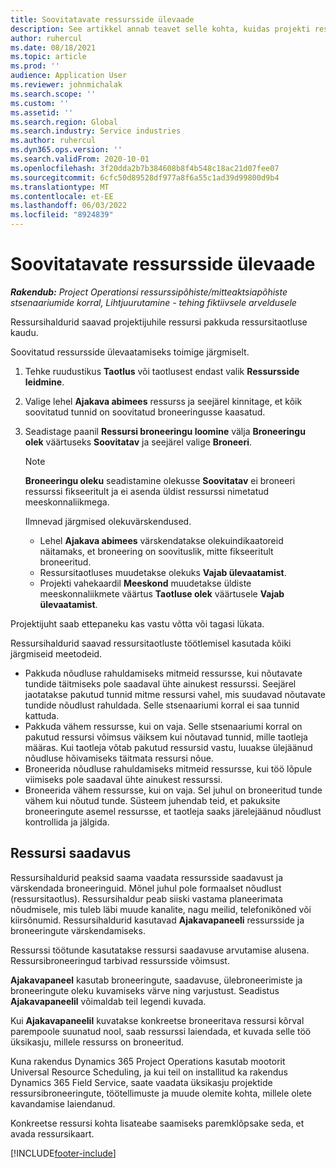 ```yaml
---
title: Soovitatavate ressursside ülevaade
description: See artikkel annab teavet selle kohta, kuidas projekti ressursse pakkuda.
author: ruhercul
ms.date: 08/18/2021
ms.topic: article
ms.prod: ''
audience: Application User
ms.reviewer: johnmichalak
ms.search.scope: ''
ms.custom: ''
ms.assetid: ''
ms.search.region: Global
ms.search.industry: Service industries
ms.author: ruhercul
ms.dyn365.ops.version: ''
ms.search.validFrom: 2020-10-01
ms.openlocfilehash: 3f20dda2b7b384608b8f4b548c18ac21d07fee07
ms.sourcegitcommit: 6cfc50d89528df977a8f6a55c1ad39d99800d9b4
ms.translationtype: MT
ms.contentlocale: et-EE
ms.lasthandoff: 06/03/2022
ms.locfileid: "8924839"
---
```

# <a name="review-proposed-resources"></a>Soovitatavate ressursside ülevaade

_**Rakendub:** Project Operationsi ressurssipõhiste/mitteaktsiapõhiste stsenaariumide korral,  Lihtjuurutamine - tehing fiktiivsele arveldusele_

Ressursihaldurid saavad projektijuhile ressursi pakkuda ressursitaotluse kaudu.

Soovitatud ressursside ülevaatamiseks toimige järgmiselt.

1. Tehke ruudustikus **Taotlus** või taotlusest endast valik **Ressursside leidmine**.
2. Valige lehel **Ajakava abimees** ressurss ja seejärel kinnitage, et kõik soovitatud tunnid on soovitatud broneeringusse kaasatud.
3. Seadistage paanil **Ressursi broneeringu loomine** välja **Broneeringu olek** väärtuseks **Soovitatav** ja seejärel valige **Broneeri**.

    > [!NOTE]
    > **Broneeringu oleku** seadistamine olekusse **Soovitatav** ei broneeri ressurssi fikseeritult ja ei asenda üldist ressurssi nimetatud meeskonnaliikmega.

    Ilmnevad järgmised olekuvärskendused.

    - Lehel **Ajakava abimees** värskendatakse olekuindikaatoreid näitamaks, et broneering on soovituslik, mitte fikseeritult broneeritud.
    - Ressursitaotluses muudetakse olekuks **Vajab ülevaatamist**.
    - Projekti vahekaardil **Meeskond** muudetakse üldiste meeskonnaliikmete väärtus **Taotluse olek** väärtusele **Vajab ülevaatamist**.

Projektijuht saab ettepaneku kas vastu võtta või tagasi lükata.

Ressursihaldurid saavad ressursitaotluste töötlemisel kasutada kõiki järgmiseid meetodeid.

- Pakkuda nõudluse rahuldamiseks mitmeid ressursse, kui nõutavate tundide täitmiseks pole saadaval ühte ainukest ressurssi. Seejärel jaotatakse pakutud tunnid mitme ressursi vahel, mis suudavad nõutavate tundide nõudlust rahuldada. Selle stsenaariumi korral ei saa tunnid kattuda.
- Pakkuda vähem ressursse, kui on vaja. Selle stsenaariumi korral on pakutud ressursi võimsus väiksem kui nõutavad tunnid, mille taotleja määras. Kui taotleja võtab pakutud ressursid vastu, luuakse ülejäänud nõudluse hõivamiseks täitmata ressursi nõue.
- Broneerida nõudluse rahuldamiseks mitmeid ressursse, kui töö lõpule viimiseks pole saadaval ühte ainukest ressurssi.
- Broneerida vähem ressursse, kui on vaja. Sel juhul on broneeritud tunde vähem kui nõutud tunde. Süsteem juhendab teid, et pakuksite broneeringute asemel ressursse, et taotleja saaks järelejäänud nõudlust kontrollida ja jälgida.

## <a name="resource-availability"></a>Ressursi saadavus

Ressursihaldurid peaksid saama vaadata ressursside saadavust ja värskendada broneeringuid. Mõnel juhul pole formaalset nõudlust (ressursitaotlus). Ressursihaldur peab siiski vastama planeerimata nõudmisele, mis tuleb läbi muude kanalite, nagu meilid, telefonikõned või kiirsõnumid. Ressursihaldurid kasutavad **Ajakavapaneeli** ressursside ja broneeringute värskendamiseks.

Ressurssi töötunde kasutatakse ressursi saadavuse arvutamise alusena. Ressursibroneeringud tarbivad ressursside võimsust.

**Ajakavapaneel** kasutab broneeringute, saadavuse, ülebroneerimiste ja broneeringute oleku kuvamiseks värve ning varjustust. Seadistus **Ajakavapaneelil** võimaldab teil legendi kuvada.

Kui **Ajakavapaneelil** kuvatakse konkreetse broneeritava ressursi kõrval parempoole suunatud nool, saab ressurssi laiendada, et kuvada selle töö üksikasju, millele ressurss on broneeritud.

Kuna rakendus Dynamics 365 Project Operations kasutab mootorit Universal Resource Scheduling, ja kui teil on installitud ka rakendus Dynamics 365 Field Service, saate vaadata üksikasju projektide ressursibroneeringute, töötellimuste ja muude olemite kohta, millele olete kavandamise laiendanud.

Konkreetse ressursi kohta lisateabe saamiseks paremklõpsake seda, et avada ressursikaart.



[!INCLUDE[footer-include](../includes/footer-banner.md)]
